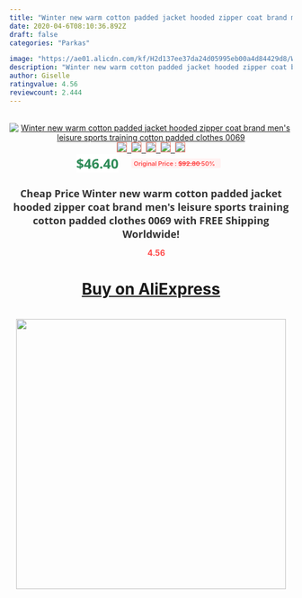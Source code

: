 ```yaml
---
title: "Winter new warm cotton padded jacket hooded zipper coat brand men's leisure sports training cotton padded clothes 0069"
date: 2020-04-6T08:10:36.892Z
draft: false
categories: "Parkas"

image: "https://ae01.alicdn.com/kf/H2d137ee37da24d05995eb00a4d84429d8/Winter-new-warm-cotton-padded-jacket-hooded-zipper-coat-brand-men-s-leisure-sports-training-cotton.jpg"
description: "Winter new warm cotton padded jacket hooded zipper coat brand men's leisure sports training cotton padded clothes 0069"
author: Giselle
ratingvalue: 4.56
reviewcount: 2.444
---
```

<br>
<div style="text-align: center;">
<a href="https://s.click.aliexpress.com/e/_AOJ3nP" target="_blank" rel="nofollow noopener noreferrer"><img alt="Winter new warm cotton padded jacket hooded zipper coat brand men's leisure sports training cotton padded clothes 0069" class="magnifier-image" src="https://ae01.alicdn.com/kf/H2d137ee37da24d05995eb00a4d84429d8/Winter-new-warm-cotton-padded-jacket-hooded-zipper-coat-brand-men-s-leisure-sports-training-cotton.jpg_640x640.jpg">
<br>
<img style="border:1px solid salmon" src="https://ae01.alicdn.com/kf/H2d137ee37da24d05995eb00a4d84429d8/Winter-new-warm-cotton-padded-jacket-hooded-zipper-coat-brand-men-s-leisure-sports-training-cotton.jpg_120x120.jpg">&nbsp;&nbsp;<img style="border:1px solid salmon" src="https://ae01.alicdn.com/kf/H820152c8581f49f0ab1a102eda79daf2Q/Winter-new-warm-cotton-padded-jacket-hooded-zipper-coat-brand-men-s-leisure-sports-training-cotton.jpg_120x120.jpg">&nbsp;&nbsp;<img style="border:1px solid salmon" src="https://ae01.alicdn.com/kf/H0c3a8a2cdc244339adfc012b5c623006B/Winter-new-warm-cotton-padded-jacket-hooded-zipper-coat-brand-men-s-leisure-sports-training-cotton.jpg_120x120.jpg">&nbsp;&nbsp;<img style="border:1px solid salmon" src="https://ae01.alicdn.com/kf/H889b0238940d4ba597954a1596437d5eV/Winter-new-warm-cotton-padded-jacket-hooded-zipper-coat-brand-men-s-leisure-sports-training-cotton.jpg_120x120.jpg">&nbsp;&nbsp;<img style="border:1px solid salmon" src="https://ae01.alicdn.com/kf/Hbef35a87b5e6463cb71ca75280eb486aU/Winter-new-warm-cotton-padded-jacket-hooded-zipper-coat-brand-men-s-leisure-sports-training-cotton.jpg_120x120.jpg"></a></div><br0>
<div style="text-align: center;"><span style="background-color: white; border: 0px; box-sizing: border-box; color: seagreen; display: inline-block; font-family: &quot;open sans&quot; , &quot;arial&quot; , &quot;helvetica&quot; , sans-serif , &quot;heiti&quot;; font-size: 24px; font-stretch: inherit; font-weight: 700; line-height: inherit; margin: 0px 10px 0px 0px; padding: 0px; vertical-align: middle;">$46.40 </span>
<span style="background: rgb(255 , 241 , 241); border-radius: 3px; border: 0px; box-sizing: border-box; color: #ff4747; display: inline-block; font-family: inherit; font-size: 12px; font-stretch: inherit; font-style: inherit; font-variant: inherit; font-weight: 600; line-height: inherit; margin: 0px; padding: 2px 5px; transform: scale(0.9); vertical-align: middle;">Original Price : <b style="text-decoration: line-through;">$92.80 </b> 50%&nbsp;&nbsp;</span></div>
<h1 style="color: #333333; display: inline-block; font-family: &quot;open sans&quot; , &quot;arial&quot; , &quot;helvetica&quot; , sans-serif , &quot;heiti&quot;; font-size: 18px; font-stretch: inherit; font-weight: 700; text-align: center;">Cheap Price Winter new warm cotton padded jacket hooded zipper coat brand men's leisure sports training cotton padded clothes 0069 with FREE Shipping Worldwide!</h1>
<div style="color: #ff4747; text-align: center;">
<img src="https://4.bp.blogspot.com/-M0ZcTcb-5uY/XleCXlxnR4I/AAAAAAAAAEc/OrjgMkXV1oMQFaCRZj5HQwOCBcu3w1FegCPcBGAYYCw/s1600/star.png" style="height: 15px;">&nbsp;<b>4.56</b></div>
<div class="button_cont" align="center"><a class="buynow_a" href="https://s.click.aliexpress.com/e/_AOJ3nP" target="_blank" rel="nofollow noopener noreferrer"><H1>Buy on AliExpress</H1></a></div><br>
<div class="separator" style="clear: both; text-align: center;">
<img src="https://lh3.googleusercontent.com/-pTy5HemUv9M/XlePHvY0dAI/AAAAAAAAAE4/0nX5iRUoIWY8eMW9Dpxeirr157OZliDIgCLcBGAsYHQ/s1600/badge.gif" width="480">
</div>
